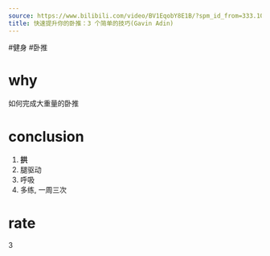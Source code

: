 ```yaml
---
source: https://www.bilibili.com/video/BV1EqobY8E1B/?spm_id_from=333.1007.top_right_bar_window_default_collection.content.click&vd_source=549bde2564979641a5f0adbcfa529b0a
title: 快速提升你的卧推：3 个简单的技巧(Gavin Adin)
---
```


#健身 #卧推
# why
如何完成大重量的卧推
# conclusion
1. **拱**
2. 腿驱动
3. 呼吸
4. 多练, 一周三次



# rate
3
